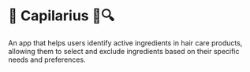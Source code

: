 # :iphone: Capilarius :herb::mag:

An app that helps users identify active ingredients in hair care products, allowing them to select and exclude ingredients based on their specific needs and preferences.
